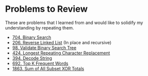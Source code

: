 # Problems to Review

These are problems that I learned from and would like to solidify my understanding by repeating them.

* [704. Binary Search](https://leetcode.com/problems/binary-search/description/)
* [206. Reverse Linked List](https://leetcode.com/problems/reverse-linked-list)
(In place and recursive)
* [98. Validate Binary Search Tree](https://leetcode.com/problems/validate-binary-search-tree/description)
* [424. Longest Repeating Character Replacement](https://leetcode.com/problems/longest-repeating-character-replacement/description/)
* [394. Decode String](https://leetcode.com/problems/decode-string/description)
* [692. Top K Frequent Words](https://leetcode.com/problems/top-k-frequent-words/description)
* [1863. Sum of All Subset XOR Totals](https://leetcode.com/problems/sum-of-all-subset-xor-totals/description/)